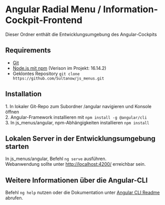 
# Angular Radial Menu / Information-Cockpit-Frontend

Dieser Ordner enthält die Entwicklungsumgebung des Angular-Cockpits


## Requirements

- [Git](https://git-scm.com/download)
- [Node.js mit npm](https://nodejs.org/en/download/) (Verison im Projekt: 16.14.2)
- Geklontes Repository
    ```git clone https://github.com/Sultanow/js_menus.git```

## Installation

  1\. In lokaler Git-Repo zum Subordner /angular navigieren und Konsole öffnen  
  2\. Angular-Framework installieren mit ```npm install -g @angular/cli```  
  3\. In js_menus/angular, npm-Abhängigkeiten installieren ```npm install```

## Lokalen Server in der Entwicklungsumgebung starten

In js_menus/angular, Befehl ```ng serve``` ausführen.  
Webanwendung sollte unter [http://localhost:4200/](http://localhost:4200/) erreichbar sein.

## Weitere Informationen über die Angular-CLI

Befehl ```ng help``` nutzen oder die Dokumentation unter [Angular CLI Readme](https://github.com/angular/angular-cli/blob/master/README.md) abrufen.


